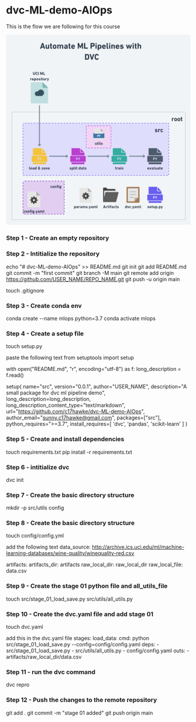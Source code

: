 # dvc-ML-demo-AIOps
This is the flow we are following for this course


![MLOPs_dvc](https://github.com/khanma1962/MLOps_dvc/blob/main/dvc_ML.png)


### Step 1 - Create an empty repository

### Step 2 - Intitialize the repository

echo "# dvc-ML-demo-AIOps" >> README.md
git init
git add README.md
git commit -m "first commit"
git branch -M main
git remote add origin https://github.com/USER_NAME/REPO_NAME.git
git push -u origin main


touch .gitignore


### Step 3 - Create conda env
conda create --name mlops python=3.7 
conda activate mlops



### Step 4 - Create a setup file
touch setup.py

paste the following text
from setuptools import setup

with open("README.md", "r", encoding="utf-8") as f:
    long_description = f.read()

setup(
    name="src",
    version="0.0.1",
    author="USER_NAME",
    description="A small package for dvc ml pipeline demo",
    long_description=long_description,
    long_description_content_type="text/markdown",
    url="https://github.com/c17hawke/dvc-ML-demo-AIOps",
    author_email="sunny.c17hawke@gmail.com",
    packages=["src"],
    python_requires=">=3.7",
    install_requires=[
        'dvc',
        'pandas',
        'scikit-learn'
    ]
)


### Step 5 - Create and install dependencies
touch requirements.txt
pip install -r requirements.txt


### Step 6 - intitialize dvc
dvc init


### Step 7 - Create the basic directory structure
mkdir -p src/utils config


### Step 8 - Create the basic directory structure
touch config/config.yml

add the following text
data_source: http://archive.ics.uci.edu/ml/machine-learning-databases/wine-quality/winequality-red.csv

artifacts: 
  artifacts_dir: artifacts
  raw_local_dir: raw_local_dir
  raw_local_file: data.csv


### Step 9 - Create the stage 01 python file and all_utils_file
touch src/stage_01_load_save.py src/utils/all_utils.py


### Step 10 - Create the dvc.yaml file and add stage 01
touch dvc.yaml

add this in the dvc.yaml file
stages:
  load_data:
    cmd: python src/stage_01_load_save.py --config=config/config.yaml
    deps:
      - src/stage_01_load_save.py
      - src/utils/all_utils.py
      - config/config.yaml
    outs:
      - artifacts/raw_local_dir/data.csv


### Step 11 - run the dvc command
dvc repro

### Step 12 - Push the changes to the remote repository
git add .
git commit -m "stage 01 added"
git push origin main




